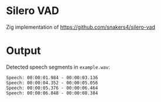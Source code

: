 # Silero VAD

Zig implementation of https://github.com/snakers4/silero-vad

# Output

Detected speech segments in `example.wav`:

```
Speech: 00:00:01.984 - 00:00:03.136
Speech: 00:00:04.352 - 00:00:05.056
Speech: 00:00:05.376 - 00:00:06.464
Speech: 00:00:06.848 - 00:00:08.384
```

